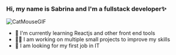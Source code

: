### Hi, my name is Sabrina and I'm a fullstack developer✨

![CatMouseGIF](https://github.com/SabriValenzuela/SabriValenzuela/assets/76019667/5547b4c6-d13f-4f0a-8d13-750a0a80ce75)


- 🌱 I'm currently learning Reactjs and other front end tools
- 👩‍💻 I am working on multiple small projects to improve my skills
- 🔎 I am looking for my first job in IT
